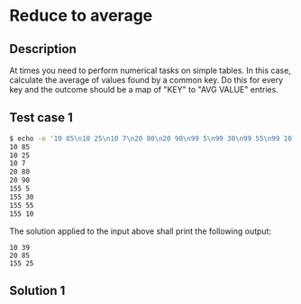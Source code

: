 # Reduce to average

## Description

At times you need to perform numerical tasks on simple tables. In this case, calculate the average of values found by a common key. Do this for every key and the outcome should be a map of "KEY" to "AVG VALUE" entries.

## Test case 1

```bash
$ echo -e '10 85\n10 25\n10 7\n20 80\n20 90\n99 5\n99 30\n99 55\n99 10'
10 85
10 25
10 7
20 80
20 90
155 5
155 30
155 55
155 10
```

The solution applied to the input above shall print the following output:

```
10 39
20 85
155 25
```

## Solution 1

